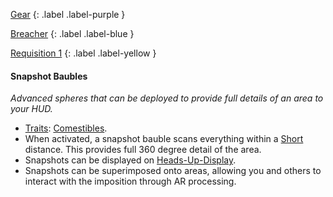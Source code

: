 
[Gear](Game/Core/Gear)
{: .label .label-purple }

[Breacher](Game/Blocks/Breacher)
{: .label .label-blue }

[Requisition 1](Game/Deployment#Requisition)
{: .label .label-yellow }
#### Snapshot Baubles
*Advanced spheres that can be deployed to provide full details of an area to your HUD.*
* [Traits](Game/Core/Gear#Traits): [Comestibles](Game/Core/Blocks/Comestibles).
* When activated, a snapshot bauble scans everything within a [Short](Game/Core/Movement#Short) distance. This provides full 360 degree detail of the area.
* Snapshots can be displayed on [Heads-Up-Display](Game/Blocks/Heads-Up-Display).
* Snapshots can be superimposed onto areas, allowing you and others to interact with the imposition through AR processing.

